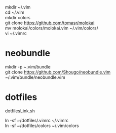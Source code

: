 mkdir ~/.vim  
cd ~/.vim  
mkdir colors  
git clone https://github.com/tomasr/molokai  
mv molokai/colors/molokai.vim ~/.vim/colors/  
vi ~/.vimrc  

# neobundle
mkdir -p ~.vim/bundle  
git clone https://github.com/Shougo/neobundle.vim ~/.vim/bundle/neobundle.vim  

# dotfiles
dotfilesLink.sh

ln -sf ~/dotfiles/.vimrc ~/.vimrc  
ln -sf ~/dotfiles/colors ~/.vim/colors
